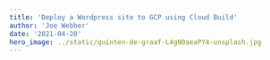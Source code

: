 ```yaml
---
title: 'Deploy a Wordpress site to GCP using Cloud Build'
author: 'Joe Webber'
date: '2021-04-20'
hero_image: ../static/quinten-de-graaf-L4gN0aeaPY4-unsplash.jpg
---
```

